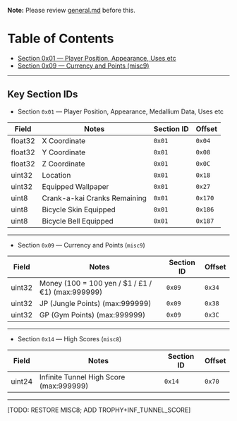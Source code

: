 
 **Note:** Please review [general.md](https://github.com/n123git/YWSaveEditor/blob/main/docs/general.md) before this.

# Table of Contents

* [Section 0x01 — Player Position, Appearance, Uses etc](#section-0x01--player-position-appearance-medallium-data-uses-etc)
* [Section 0x09 — Currency and Points (misc9)](#section-0x09--currency-and-points-misc9)

---

## Key Section IDs

- Section `0x01` — Player Position, Appearance, Medallium Data, Uses etc

| Field   | Notes                        | Section ID | Offset  |
| ------- | ---------------------------- | ---------- | ------- |
| float32 | X Coordinate                 | `0x01`     | `0x04`  |
| float32 | Y Coordinate                 | `0x01`     | `0x08`  |
| float32 | Z Coordinate                 | `0x01`     | `0x0C`  |
| uint32  | Location                     | `0x01`     | `0x18`  |
| uint32  | Equipped Wallpaper           | `0x01`     | `0x27`  |
| uint8   | Crank-a-kai Cranks Remaining | `0x01`     | `0x170` |
| uint8   | Bicycle Skin Equipped        | `0x01`     | `0x186` |
| uint8   | Bicycle Bell Equipped        | `0x01`     | `0x187` |

---

- Section `0x09` — Currency and Points (`misc9`)

| Field  | Notes                                 | Section ID | Offset |
| ------ | ------------------------------------- | ---------- | ------ |
| uint32 | Money (100 = 100 yen / \$1 / £1 / €1) (max:999999)| `0x09`     | `0x34` |
| uint32 | JP (Jungle Points) (max:999999)       | `0x09`     | `0x38` |
| uint32 | GP (Gym Points) (max:999999)          | `0x09`     | `0x3C` |

---

- Section `0x14` — High Scores (`misc8`)

| Field  | Notes                                 | Section ID | Offset |
| ------ | ------------------------------------- | ---------- | ------ |
| uint24 | Infinite Tunnel High Score (max:999999) | `0x14`     | `0x70` |

---
[TODO: RESTORE MISC8; ADD TROPHY+INF_TUNNEL_SCORE]

